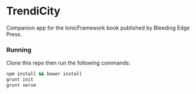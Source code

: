TrendiCity
==================

Companion app for the IonicFramework book published by Bleeding Edge Press.

### Running
Clone this repo then run the following commands:

```sh
npm install && bower install
grunt init
grunt serve
```
